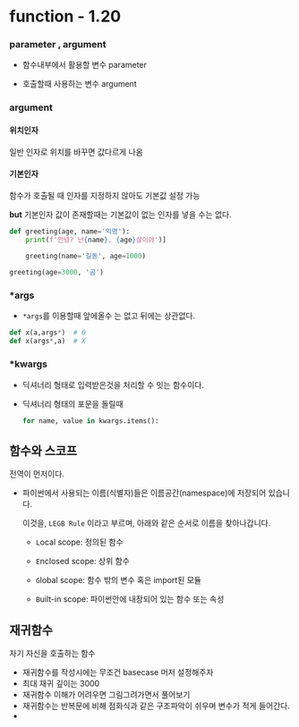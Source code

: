 # function  - 1.20





### parameter , argument

* 함수내부에서 활용할 변수 parameter

* 호출할때 사용하는 변수 argument

  

  

### argument





#### 위치인자

일반 인자로 위치를 바꾸면 값다르게 나옴



#### 기본인자

함수가 호출될 때 인자를 지정하지 않아도 기본값 설정 가능

**but** 기본인자 값이 존재할때는 기본값이 없는 인자를 넣을 수는 없다.

```python
def greeting(age, name='익명'):
    print(f'안녕? 난{name}, {age}살이야')]
    
    greeting(name='길동', age=1000)
```

```python
greeting(age=3000, '곰')
```





### *args



* `*args`를 이용할때 앞에올수 는 없고 뒤에는 상관없다.

```python
def x(a,args*)  # O
def x(args*,a)  # X
```



### *kwargs 



* 딕셔너리 형태로 입력받은것을 처리할 수 잇는 함수이다.

* 딕셔너리 형태의 포문을 돌릴때

  ```python
  for name, value in kwargs.items():
  ```



## 함수와 스코프



전역이 먼저이다.

* 파이썬에서 사용되는 이름(식별자)들은 이름공간(namespace)에 저장되어 있습니다.

  이것을, `LEGB Rule` 이라고 부르며, 아래와 같은 순서로 이름을 찾아나갑니다.

  - `L`ocal scope: 정의된 함수

  - `E`nclosed scope: 상위 함수

  - `G`lobal scope: 함수 밖의 변수 혹은 import된 모듈

  - `B`uilt-in scope: 파이썬안에 내장되어 있는 함수 또는 속성





## 재귀함수

자기 자신을 호출하는 함수

* 재귀함수를 작성시에는 무조건 basecase 머저 설정해주자
* 최대 재귀 깊이는 3000
* 재귀함수 이해가 어려우면 그림그려가면서 풀어보기
* 재귀함수는 반복문에 비해 점화식과 같은 구조파악이 쉬우며 변수가 적게 들어간다.
* 

